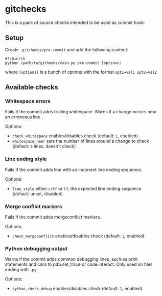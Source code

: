 # gitchecks

This is a pack of source checks intended to be used as commit hook.

## Setup

Create `.git/hooks/pre-commit` and add the following content:

    #!/bin/sh
    python /path/to/githooks/main.py pre-commit [options]

where `[options]` is a bunch of options with the format `opt1=val1 opt2=val2`

## Available checks

### Whitespace errors

Fails if the commit adds trailing whitespace. Warns if a change occurs near an
erroneous line.

Options:
* `check_whitespace` enables/disables check (default: `1`, enabled)
* `whitespace_near` sets the number of lines around a change to check (default:
`0` lines, doesn't check)

### Line ending style

Fails if the commit adds line with an incorrect line ending sequence.

Options:
* `line_style` either `crlf` or `lf`, the expected line ending sequence
(default: unset, disabled)

### Merge conflict markers

Fails if the commit adds mergeconflict markers.

Options:
* `check_mergeconflict` enables/disables check (default: `1`, enabled)

### Python debugging output

Warns if the commit adds common debugging lines, such as print statements and
calls to pdb.set_trace or code.interact. Only used on files ending with `.py`.

Options:
* `python_check_debug` enables/disables check (default: `1`, enabled)
